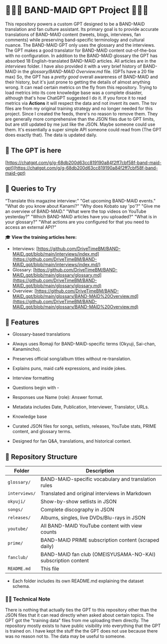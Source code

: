 ﻿# 🎸🥁🎤 BAND-MAID GPT Project 🎸🥁🎤

This repository powers a custom GPT designed to be a BAND-MAID translation and fan culture assistant.
Its primary goal is to provide accurate translations of BAND-MAID content (tweets, blogs, interviews, fan comments) while preserving band-specific terminology and cultural nuance. The BAND-MAID GPT only uses the glossary and the interviews. The GPT makes a good translator for BAND-MAID content out-of-the-box with no configuration. In addition to the BAND-MAID glossary the GPT has absorbed 18 English-translated BAND-MAID articles. All articles are in the *interviews* folder. I have also provided it with a very brief history of BAND-MAID in the *glossary/BAND-MAID Overview.md* file. (GPTs have a 20 file max) So, the GPT has a *pretty good* overall awareness of BAND-MAID and their history, but it's just prone to getting the details of almost anything wrong.
It can read certain metrics on the fly from this repository. Trying to load metrics into its core knowledge base was a complete disaster, although that's how ChatGPT suggested I do it.
If you force it to read metrics via **Actions** it will respect the data and not invent its owm. The tsv files are from my original training strategy and no longer needed for this project. Since I created the feeds, there's no reason to remove them.
They are generally more comprehensive than the JSON files due to GPT limits, but are still updated by me just like the JSON. Maybe someone could use them. It's
essentially a super simple API someone could read from (The GPT does exactly that). The data is updated daily.

## 🔗 The GPT is here

[https://chatgpt.com/g/g-68db200d63cc819190a84f2ff7cbf58f-band-maid-gpt](https://chatgpt.com/g/g-68db200d63cc819190a84f2ff7cbf58f-band-maid-gpt)

## 💬 Queries to Try

“Translate this magazine interview:"
"Get upcoming BAND-MAID events."
"What do you know about Kanami?"
"Why does Kobato say 'po'?"
"Give me an overview of BAND-MAID."
"What were the top videos on YouTube yesterday?"
"Which BAND-MAID articles have you uploaded?"
"What is in your glossary?"
"What actions are you configured for that you need to access an external API?"

🎓 **View the training articles here:**  

- Interviews: [https://github.com/DriveTimeBM/BAND-MAID_gpt/blob/main/interviews/index.md](https://github.com/DriveTimeBM/BAND-MAID_gpt/blob/main/interviews/index.md/)
- Glossary: [https://github.com/DriveTimeBM/BAND-MAID_gpt/blob/main/glossary/glossary.md](https://github.com/DriveTimeBM/BAND-MAID_gpt/blob/main/glossary/glossary.md)
- Overview: [https://github.com/DriveTimeBM/BAND-MAID_gpt/blob/main/glossary/BAND-MAID%20Overview.md](https://github.com/DriveTimeBM/BAND-MAID_gpt/blob/main/glossary/BAND-MAID%20Overview.md)

## 📌 Features

- Glossary-based translations

- Always uses Romaji for BAND-MAID-specific terms (Okyuji, Sai-chan, Kanamincho).

- Preserves official song/album titles without re-translation.

- Explains puns, maid café expressions, and inside jokes.

- Interview formatting

- Questions begin with -

- Responses use Name (role): Answer format.

- Metadata includes Date, Publication, Interviewer, Translator, URLs.

- Knowledge base

- Curated JSON files for songs, setlists, releases, YouTube stats, PRIME content, and glossary terms.

- Designed for fan Q&A, translations, and historical context.

## 📂 Repository Structure

| Folder        | Description                                                      |
|---------------|------------------------------------------------------------------|
| `glossary/`   | BAND-MAID-specific vocabulary and translation rules              |
| `interviews/` | Translated and original interviews in Markdown                   |
| `okyuji/`     | Show-by-show setlists in JSON                                    |
| `songs/`      | Complete discography in JSON                                     |
| `releases/`   | Albums, singles, live DVDs/Blu-rays in JSON                      |
| `youtube/`    | All BAND-MAID YouTube content with view counts                   |
| `prime/`      | BAND-MAID PRIME subscription content (scraped daily)             |
| `fanclub/`    | BAND-MAID fan club (OMEISYUSAMA-NO-KAI) subscription content     |
| `README.md`   | This file                                                        |

- Each folder includes its own README.md explaining the dataset schema.

### 👨‍💻 Technical Note

There is nothing that actually ties the GPT to this repository other than the JSON files that it can read directly when asked about certain topics.
The GPT got the "training data" files from me uploading them directly. The repository mostly exists to have public visibility into everything that the GPT is trained on. I have kept the stuff the the GPT does not use because there was no reason not to. The data may be useful to someone.
